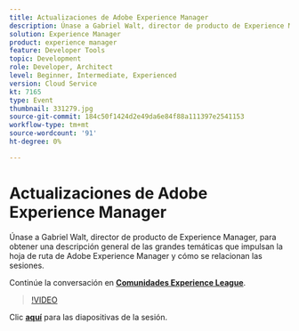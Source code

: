 ```yaml
---
title: Actualizaciones de Adobe Experience Manager
description: Únase a Gabriel Walt, director de producto de Experience Manager, para obtener una descripción general de las grandes temáticas que impulsan la hoja de ruta de Adobe Experience Manager y cómo se relacionan las sesiones. Esta sesión se entregó como parte del evento de contenido de Adobe Developers Live.
solution: Experience Manager
product: experience manager
feature: Developer Tools
topic: Development
role: Developer, Architect
level: Beginner, Intermediate, Experienced
version: Cloud Service
kt: 7165
type: Event
thumbnail: 331279.jpg
source-git-commit: 184c50f1424d2e49da6e84f88a111397e2541153
workflow-type: tm+mt
source-wordcount: '91'
ht-degree: 0%

---
```



# Actualizaciones de Adobe Experience Manager

Únase a Gabriel Walt, director de producto de Experience Manager, para obtener una descripción general de las grandes temáticas que impulsan la hoja de ruta de Adobe Experience Manager y cómo se relacionan las sesiones.

Continúe la conversación en **[Comunidades Experience League](http://adobe.ly/36Yd3v6)**.

>[!VIDEO](https://video.tv.adobe.com/v/331279/?quality=12&learn=on&hidetitle=true)

Clic **[aquí](/help/adobe-developers-live/assets/experience-manager-updates.pdf)** para las diapositivas de la sesión.
